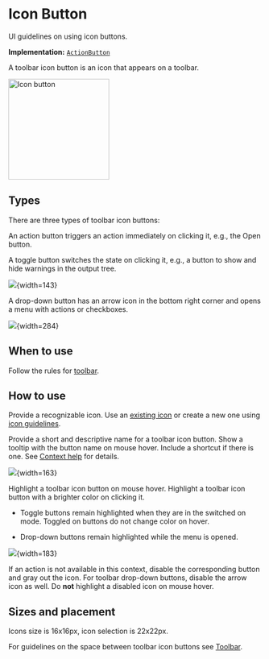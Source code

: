 <!-- Copyright 2000-2024 JetBrains s.r.o. and contributors. Use of this source code is governed by the Apache 2.0 license. -->

# Icon Button

<link-summary>UI guidelines on using icon buttons.</link-summary>

<tldr>

**Implementation:** [`ActionButton`](%gh-ic%/platform/platform-impl/src/com/intellij/openapi/actionSystem/impl/ActionButton.java)

</tldr>

A toolbar icon button is an icon that appears on a toolbar.

<img src="icon_button_example.png" alt="Icon button" width="200"/>

## Types

<p>There are three types of toolbar icon buttons:</p>

An action button triggers an action immediately on clicking it, e.g., the Open button.

A toggle button switches the state on clicking it, e.g., a button to show and hide warnings in the output tree.

![](toggle.png){width=143}

A drop-down button has an arrow icon in the bottom right corner and opens a menu with actions or checkboxes.

[//]: # (TODO: Use [menu list]&#40;menu_list.md&#41; guidelines for drop-down buttons.)

![](drop-down.png){width=284}

## When to use

Follow the rules for [toolbar](toolbar.md#what-items-to-add-on-toolbar).

## How to use

Provide a recognizable icon. Use an [existing icon](https://intellij-icons.jetbrains.design) or create a new one using [icon guidelines](icons_style.md).

Provide a short and descriptive name for a toolbar icon button. Show a tooltip with the button name on mouse hover.
Include a shortcut if there is one. See [Context help](context_help.md) for details.

![](tooltip.png){width=163}

Highlight a toolbar icon button on mouse hover. Highlight a toolbar icon button with a brighter color on clicking it.

* Toggle buttons remain highlighted when they are in the switched on mode. Toggled on buttons do not change color on hover.

* Drop-down buttons remain highlighted while the menu is opened.

![](states.png){width=183}

If an action is not available in this context, disable the corresponding button and gray out the icon.
For toolbar drop-down buttons, disable the arrow icon as well.
Do **not** highlight a disabled icon on mouse hover.

## Sizes and placement

Icons size is 16x16px, icon selection is 22x22px.

For guidelines on the space between toolbar icon buttons see [Toolbar](toolbar.md).

<!--
## Style

<table>
 <col width="50%">
 <tr>
     <td> Hovered </td>
     <td> ActionButton.hoverBackground<br/>
          ActionButton.hoverBorderColor
     </td>
 </tr>
 <tr>
     <td> Background </td>
     <td> ActionButton.pressedBackground<br/>
          ActionButton.pressedBorderColor
     </td>
 </tr>
</table>
-->
